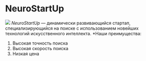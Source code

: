 # NeuroStartUp
![](https://netology-code.github.io/git-homeworks/introduction/assets/logo.png)
*NeuroStartUp* — динамически развивающийся стартап, специализирующийся на поиске с использованием новейших технологий искусственного интеллекта.
*Наши преимущества:
1. Высокая точность поиска
2. Высокая скорость поиска
3. Низкая цена